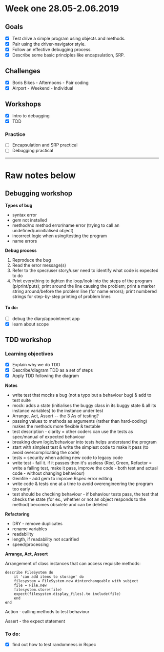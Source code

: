 # Week one 28.05-2.06.2019

## Goals
- [x] Test drive a simple program using objects and methods.
- [x] Pair using the driver-navigator style.
- [x] Follow an effective debugging process.
- [x] Describe some basic principles like encapsulation, SRP.

## Challenges

- [x] Boris Bikes - Afternoons - Pair coding
- [x] Airport - Weekend - Individual

## Workshops
- [x] Intro to debugging
- [x] TDD

### Practice
- [ ] Encapsulation and SRP practical
- [ ] Debugging practical

-------------
# Raw notes below

## Debugging workshop

**Types of bug**

- syntax error
- gem not installed
- method/no method error/name error (trying to call an undefined/uninitialised object)
- incorrect logic when using/testing the program
- name errors

**Debug process**

1. Reproduce the bug
2. Read the error message(s)
3. Refer to the spec/user story/user need to identify what code is expected to do 
4. Print everything to tighten the loop/look into the steps of the program (p/print/puts); print around the line causing the problem; print a marker string around/before the problem line (for name errors); print numbered strings for step-by-step printing of problem lines

#### To do:
- [ ] debug the diary/appointment app
- [x] learn about scope

## TDD workshop

### Learning objectives

- [x] Explain why we do TDD
- [x] Describe/diagram TDD as a set of steps
- [x] Apply TDD following the diagram

**Notes**

- write test that mocks a bug (not a typo but a behaviour bug) & add to test suite
- mock: adds a state (initialises the buggy class in its buggy state & all its instance variables) to the instance under test
- Arrange, Act, Assert -- the 3 As of testing?
- passing values to methods as arguments (rather than hard-coding) makes the methods more flexible & testable
- test description - clarity = other coders can use the tests as spec/manual of expected behaviour
- breaking down logic/behaviour into tests helps understand the program
- start with simplest test & write the simplest code to make it pass (to avoid overcomplicating the code)
- tests = security when adding new code to legacy code
- write test - fail it. if it passes then it's useless (Red, Green, Refactor = write a failing test, make it pass, improve the code - both test and actual code - without changing behaviour)
- Gemfile - add gem to improve Rspec error editing
- write code & tests one at a time to avoid overengineering the program too early
- test should be checking behaviour - if behaviour tests pass, the test that checks the state (for ex., whether or not an object responds to the method) becomes obsolete and can be deleted


**Refactoring**
 
 - DRY - remove duplicates
 - rename variables
 - readability
 - length, if readability not scarified
 - speed/processing


**Arrange, Act, Assert**

Arrangement of class instances that can access requisite methods:

```
describe FileSystem do
	it 'can add items to storage' do
	filesystem = FileSystem.new #interchangeable with subject
	file = File.new
	filesystem.store(file)
	expect(filesystem.display_files).to include(file)
	end
end
```

Action - calling methods to test behaviour

Assert - the expect statement
	
### To do:

- [x] find out how to test randomness in Rspec 



